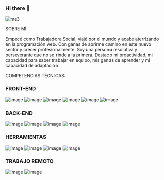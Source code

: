 ### Hi there 👋

![me3](https://github.com/raquelgonzalezcalvo/raquelgonzalezcalvo/assets/115733488/e6c412ef-c534-4ff0-bde8-12a392031a7d)

SOBRE MÍ: 

Empecé como Trabajadora Social, viajé por el mundo y acabé aterrizando en la programación web. Con ganas de abrirme camino en este nuevo sector y crecer profesionalmente. Soy una persona resolutiva y perseverante que no se rinde a la primera. 
Destaco mi proactividad, mi capacidad para saber trabajar en equipo, mis ganas de aprender y mi capacidad de adaptación.

COMPETENCIAS TÉCNICAS:

### FRONT-END

![image](https://user-images.githubusercontent.com/115733488/233001621-a043f89e-205a-44ce-8c7e-fe268d2c00a7.png) ![image](https://user-images.githubusercontent.com/115733488/233001666-97ea5d9c-80cc-4d20-a149-112c1ea2ef61.png) ![image](https://user-images.githubusercontent.com/115733488/233001714-07d1f74f-043c-4018-a108-1701942c7a03.png) ![image](https://user-images.githubusercontent.com/115733488/233002106-2fb194a0-39dc-4af5-b351-664508248876.png)
 ![image](https://user-images.githubusercontent.com/115733488/233001748-7196491e-9831-4e09-ac53-eb220f16e97a.png) ![image](https://user-images.githubusercontent.com/115733488/233001811-99623674-9304-4e74-b543-22df2422249d.png)


### BACK-END

![image](https://user-images.githubusercontent.com/115733488/233002839-9970f23c-e01a-4f1f-89af-9955bbb863a9.png) ![image](https://user-images.githubusercontent.com/115733488/233002895-991cf431-ceca-41f9-afa3-bd7fb927ca8e.png) ![image](https://user-images.githubusercontent.com/115733488/233002915-512eacd7-2f66-4e07-91d0-6afb4e005cef.png) ![image](https://user-images.githubusercontent.com/115733488/233002964-40e22d88-3bed-402c-9003-7fce2f0f1197.png) 


### HERRAMIENTAS

![image](https://user-images.githubusercontent.com/115733488/233003206-cdbc3be1-f230-4ced-b868-a371bef27e67.png) ![image](https://user-images.githubusercontent.com/115733488/233003231-11bfd4c5-6615-40db-85c8-e8015a6878cf.png) ![image](https://user-images.githubusercontent.com/115733488/233003251-2fd8d891-7a42-473b-b3e2-d69fac3f6657.png) ![image](https://user-images.githubusercontent.com/115733488/233003295-7ebd744d-cd56-4c27-a436-3eb8dfa065de.png)


### TRABAJO REMOTO

![image](https://user-images.githubusercontent.com/115733488/233003445-d7e75166-0d6e-41bc-af8e-2f9aa60d2876.png) ![image](https://user-images.githubusercontent.com/115733488/233003502-11a54d9c-ac3b-4926-9248-176c03008e71.png)









<!--
**raquelgonzalezcalvo/raquelgonzalezcalvo** is a ✨ _special_ ✨ repository because its `README.md` (this file) appears on your GitHub profile.

Here are some ideas to get you started:

- 🔭 I’m currently working on ...
- 🌱 I’m currently learning ...
- 👯 I’m looking to collaborate on ...
- 🤔 I’m looking for help with ...
- 💬 Ask me about ...
- 📫 How to reach me: ...
- 😄 Pronouns: ...
- ⚡ Fun fact: ...
-->
